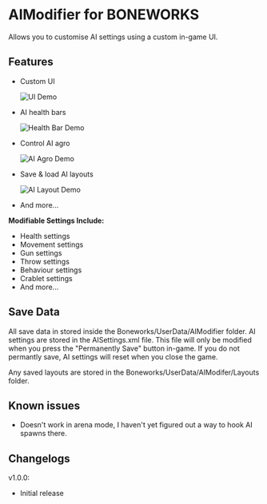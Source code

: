 # AIModifier for BONEWORKS

Allows you to customise AI settings using a custom in-game UI.

## Features
- Custom UI 
  
  ![](https://github.com/JManch/BONEWORKS-AIModifier/blob/master/Videos/MenuDemo.gif?raw=true "UI Demo")
- AI health bars

  ![](https://github.com/JManch/BONEWORKS-AIModifier/blob/master/Videos/HealthBarDemo.gif?raw=true "Health Bar Demo")
  
- Control AI agro

  ![](https://github.com/JManch/BONEWORKS-AIModifier/blob/master/Videos/AgroDemo.gif?raw=true "AI Agro Demo")
- Save & load AI layouts

  ![](https://github.com/JManch/BONEWORKS-AIModifier/blob/master/Videos/LayoutDemo.gif?raw=true "AI Layout Demo")

- And more...

**Modifiable Settings Include:**
- Health settings
- Movement settings
- Gun settings
- Throw settings
- Behaviour settings
- Crablet settings
- And more...

## Save Data

All save data in stored inside the Boneworks/UserData/AIModifier folder. AI settings are stored in the AISettings.xml file. This file will only be modified when you press the "Permanently Save" button in-game. If you do not permantly save, AI settings will reset when you close the game.

Any saved layouts are stored in the Boneworks/UserData/AIModifer/Layouts folder.

## Known issues
- Doesn't work in arena mode, I haven't yet figured out a way to hook AI spawns there.

## Changelogs

v1.0.0:
- Initial release
